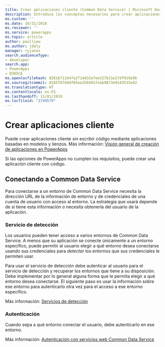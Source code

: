 ```yaml
---
title: Crear aplicaciones cliente (Common Data Service) | Microsoft Docs
description: Introduce los conceptos necesarios para crear aplicaciones cliente personalizadas que se conecten a Common Data Service mediante código.
ms.custom: ''
ms.date: 10/31/2018
ms.reviewer: ''
ms.service: powerapps
ms.topic: article
author: paulliew
ms.author: jdaly
manager: ryjones
search.audienceType:
- developer
search.app:
- PowerApps
- D365CE
ms.openlocfilehash: 82616711b47a2f14d32e7ee327b21e27df919a9b
ms.sourcegitcommit: 8185f87dddf05ee256491feab9873e9143535e02
ms.translationtype: HT
ms.contentlocale: es-ES
ms.lasthandoff: 11/01/2019
ms.locfileid: "2749579"
---
```

# <a name="create-client-applications"></a>Crear aplicaciones cliente

Puede crear aplicaciones cliente sin escribir código mediante aplicaciones basadas en modelos y lienzos.
Más información: [Visión general de creación de aplicaciones en PowerApps](../../maker/index.md)

Si las opciones de PowerApps no cumplen los requisitos, puede crear una aplicación cliente con código.

## <a name="connecting-to-common-data-service"></a>Conectando a Common Data Service

Para conectarse a un entorno de Common Data Service necesita la dirección URL de la información de entorno y de credenciales de una cuenta de usuario con acceso al entorno. La estrategia que usará depende de si tiene esta información o necesita obtenerla del usuario de la aplicación. 

### <a name="discovery-service"></a>Servicio de detección

Los usuarios pueden tener acceso a varios entornos de Common Data Service. A menos que su aplicación se conecte únicamente a un entorno específico, puede permitir al usuario elegir a qué entorno desea conectarse usando sus credenciales para *detectar* los entornos que sus credenciales le permiten usar. 

Para usar el servicio de detección debe autenticar al usuario para el servicio de detección y recuperar los entornos que tiene a su disposición. Debe implementar por lo general alguna forma que le permita elegir a qué entorno desea conectarse. El siguiente paso es usar la información sobre ese entorno para autenticarlo otra vez para el acceso a ese entorno específico.

Más información: [Servicios de detección](discovery-service.md)

### <a name="authentication"></a>Autenticación

Cuando sepa a qué entorno conectar el usuario, debe autenticarlo en ese entorno.

Más información: [Autenticación con servicios web Common Data Service](authentication.md)